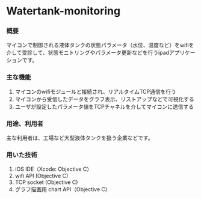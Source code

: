 # Watertank-monitoring

### 概要
マイコンで制御される液体タンクの状態パラメータ（水位、温度など）をwifiを介して受診して、状態モニトリングやパラメータ更新などを行うipadアプリケーションです。

### 主な機能
1. マイコンのwifiモジュールと接続され、リアルタイムTCP通信を行う
2. マイコンから受信したデータをグラフ表示、リストアップなどで可視化する
3. ユーザが設定したパラメータ値をTCPチャネルを介してマイコンに送信する

### 用途、利用者
主な利用者は、工場など大型液体タンクを扱う企業などです。

### 用いた技術
1. iOS IDE（Xcode: Objective C）
2. wifi API (Objective C)
3. TCP socket (Objective C)
4. グラフ描画用 chart API（Objective C） 
